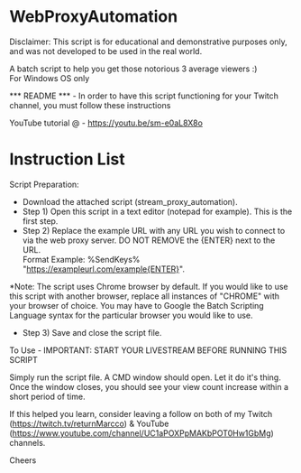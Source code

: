 # WebProxyAutomation
Disclaimer: This script is for educational and demonstrative purposes only, and was not developed to be used in the real world.

A batch script to help you get those notorious 3 average viewers :)  
For Windows OS only  

*** README *** - In order to have this script functioning for your Twitch channel, you must follow these instructions

YouTube tutorial @ - https://youtu.be/sm-e0aL8X8o

Instruction List  
================ 
Script Preparation:
* Download the attached script (stream_proxy_automation).
* Step 1) Open this script in a text editor (notepad for example). This is the first step.  
* Step 2) Replace the example URL with any URL you wish to connect to via the web proxy server. DO NOT REMOVE the {ENTER} next to the URL.   
Format Example: %SendKeys% "https://exampleurl.com/example{ENTER}".

*Note: The script uses Chrome browser by default. If you would like to use this script with another browser, replace all instances of "CHROME" with your browser of choice. You may have to Google the Batch Scripting Language syntax for the particular browser you would like to use.

* Step 3) Save and close the script file.  

To Use - IMPORTANT: START YOUR LIVESTREAM BEFORE RUNNING THIS SCRIPT  

Simply run the script file. A CMD window should open. Let it do it's thing. Once the window closes, you should see your view count increase within a short period of time.  


If this helped you learn, consider leaving a follow on both of my Twitch (https://twitch.tv/returnMarcco) & YouTube (https://www.youtube.com/channel/UC1aPOXPpMAKbPOT0Hw1GbMg) channels.  

Cheers
